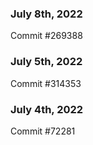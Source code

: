 ### July 8th, 2022

Commit #269388

### July 5th, 2022

Commit #314353


### July 4th, 2022

Commit #72281
